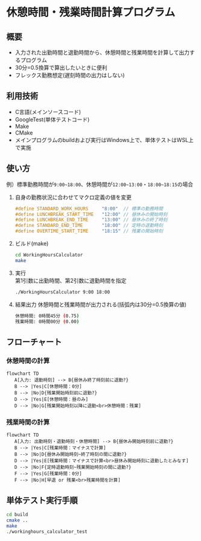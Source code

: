 # 休憩時間・残業時間計算プログラム
## 概要
- 入力された出勤時間と退勤時間から、休憩時間と残業時間を計算して出力するプログラム
- 30分=0.5換算で算出したいときに便利
- フレックス勤務想定(遅刻時間の出力はしない)

## 利用技術
- C言語(メインソースコード)
- GoogleTest(単体テストコード)
- Make
- CMake
- メインプログラムのbuildおよび実行はWindows上で、単体テストはWSL上で実施

## 使い方
例）標準勤務時間が`9:00~18:00`、休憩時間が`12:00~13:00`・`18:00~18:15`の場合
1. 自身の勤務状況に合わせてマクロ定義の値を変更
   ```C:src/WorkingHoursCalculator.h
   #define STANDARD_WORK_HOURS     "8:00"  // 標準の勤務時間
   #define LUNCHBREAK_START_TIME   "12:00" // 昼休みの開始時刻
   #define LUNCHBREAK_END_TIME     "13:00" // 昼休みの終了時刻
   #define STANDARD_END_TIME       "18:00" // 定時の退勤時刻
   #define OVERTIME_START_TIME     "18:15" // 残業の開始時刻
   ```
2. ビルド(make)
   ```bash
   cd WorkingHoursCalculator
   make
   ```
3. 実行  
   第1引数に出勤時間、第2引数に退勤時間を指定
   ```bash
   ./WorkingHoursCalculator 9:00 18:00
   ```
4. 結果出力
   休憩時間と残業時間が出力される(括弧内は30分=0.5換算の値)
   ```bash
   休憩時間: 0時間45分 (0.75)
   残業時間: 0時間00分 (0.00)
   ```

## フローチャート
### 休憩時間の計算
```mermaid
flowchart TD
   A[入力: 退勤時刻] --> B{昼休み終了時刻前に退勤?}
   B --> |Yes|C[休憩時間：0分]
   B --> |No|D{残業開始時刻前に退勤?}
   D --> |Yes|E[休憩時間：昼のみ]
   D --> |No|G[残業開始時刻以降に退勤<br>休憩時間：残業]
```

### 残業時間の計算
```mermaid
flowchart TD
   A[入力: 出勤時刻・退勤時刻・休憩時間] --> B{昼休み開始時刻前に退勤?}
   B --> |Yes|C[残業時間：マイナスで計算]
   B --> |No|D{昼休み開始時刻~終了時刻の間に退勤?}
   D --> |Yes|E[残業時間：マイナスで計算<br>昼休み開始時刻に退勤したとみなす]
   D --> |No|F{定時退勤時刻~残業開始時刻の間に退勤?}
   F --> |Yes|G[残業時間：0分]
   F --> |No|H[早退 or 残業<br>残業時間を計算]
```

## 単体テスト実行手順
```bash
cd build
cmake ..
make
./workinghours_calculator_test
```

